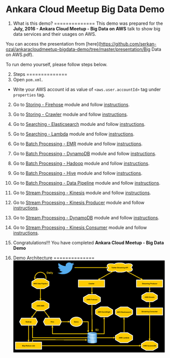 # Ankara Cloud Meetup Big Data Demo 

1. What is this demo?
==============
This demo was prepared for the **July, 2016 - Ankara Cloud Meetup - Big Data on AWS** talk
to show big data services and their usages on AWS.

You can access the presentation from [here](https://github.com/serkan-ozal/ankaracloudmeetup-bigdata-demo/tree/master/presentation/Big Data on AWS.pdf).

To run demo yourself, please follow steps below.

2. Steps
==============
1. Open `pom.xml`.
  * Write your AWS account id as value of `<aws.user.accountId>` tag under `properties` tag.
2. Go to [Storing - Firehose](https://github.com/serkan-ozal/ankaracloudmeetup-bigdata-demo/tree/master/bigdata-demo-storing-firehose) module 
   and follow [instructions](https://github.com/serkan-ozal/ankaracloudmeetup-bigdata-demo/tree/master/bigdata-demo-storing-firehose/README.md).
3. Go to [Storing - Crawler](https://github.com/serkan-ozal/ankaracloudmeetup-bigdata-demo/tree/master/bigdata-demo-storing-crawler) module 
   and follow [instructions](https://github.com/serkan-ozal/ankaracloudmeetup-bigdata-demo/tree/master/bigdata-demo-storing-crawler/README.md).
4. Go to [Searching - Elasticsearch](https://github.com/serkan-ozal/ankaracloudmeetup-bigdata-demo/tree/master/bigdata-demo-searching-elasticsearch) module 
   and follow [instructions](https://github.com/serkan-ozal/ankaracloudmeetup-bigdata-demo/tree/master/bigdata-demo-searching-elasticsearch/README.md).
5. Go to [Searching - Lambda](https://github.com/serkan-ozal/ankaracloudmeetup-bigdata-demo/tree/master/bigdata-demo-searching-lambda) module 
   and follow [instructions](https://github.com/serkan-ozal/ankaracloudmeetup-bigdata-demo/tree/master/bigdata-demo-searching-lambda/README.md).
6. Go to [Batch Processing - EMR](https://github.com/serkan-ozal/ankaracloudmeetup-bigdata-demo/tree/master/bigdata-demo-batchprocessing-emr) module 
   and follow [instructions](https://github.com/serkan-ozal/ankaracloudmeetup-bigdata-demo/tree/master/bigdata-demo-batchprocessing-emr/README.md).
7. Go to [Batch Processing - DynamoDB](https://github.com/serkan-ozal/ankaracloudmeetup-bigdata-demo/tree/master/bigdata-demo-batchprocessing-dynamodb) module 
   and follow [instructions](https://github.com/serkan-ozal/ankaracloudmeetup-bigdata-demo/tree/master/bigdata-demo-batchprocessing-dynamodb/README.md).
8. Go to [Batch Processing - Hadoop](https://github.com/serkan-ozal/ankaracloudmeetup-bigdata-demo/tree/master/bigdata-demo-batchprocessing-hadoop) module 
   and follow [instructions](https://github.com/serkan-ozal/ankaracloudmeetup-bigdata-demo/tree/master/bigdata-demo-batchprocessing-hadoop/README.md).
9. Go to [Batch Processing - Hive](https://github.com/serkan-ozal/ankaracloudmeetup-bigdata-demo/tree/master/bigdata-demo-batchprocessing-hive) module 
   and follow [instructions](https://github.com/serkan-ozal/ankaracloudmeetup-bigdata-demo/tree/master/bigdata-demo-batchprocessing-hive/README.md).
10. Go to [Batch Processing - Data Pipeline](https://github.com/serkan-ozal/ankaracloudmeetup-bigdata-demo/tree/master/bigdata-demo-batchprocessing-datapipeline) module 
    and follow [instructions](https://github.com/serkan-ozal/ankaracloudmeetup-bigdata-demo/tree/master/bigdata-demo-batchprocessing-datapipeline/README.md).
11. Go to [Stream Processing - Kinesis](https://github.com/serkan-ozal/ankaracloudmeetup-bigdata-demo/tree/master/bigdata-demo-streamprocessing-kinesis) module 
    and follow [instructions](https://github.com/serkan-ozal/ankaracloudmeetup-bigdata-demo/tree/master/bigdata-demo-streamprocessing-kinesis/README.md).
12. Go to [Stream Processing - Kinesis Producer](https://github.com/serkan-ozal/ankaracloudmeetup-bigdata-demo/tree/master/bigdata-demo-streamprocessing-kinesis-producer) module 
    and follow [instructions](https://github.com/serkan-ozal/ankaracloudmeetup-bigdata-demo/tree/master/bigdata-demo-streamprocessing-kinesis-producer/README.md).
13. Go to [Stream Processing - DynamoDB](https://github.com/serkan-ozal/ankaracloudmeetup-bigdata-demo/tree/master/bigdata-demo-streamprocessing-dynamodb) module 
    and follow [instructions](https://github.com/serkan-ozal/ankaracloudmeetup-bigdata-demo/tree/master/bigdata-demo-streamprocessing-dynamodb/README.md).
14. Go to [Stream Processing - Kinesis Consumer](https://github.com/serkan-ozal/ankaracloudmeetup-bigdata-demo/tree/master/bigdata-demo-streamprocessing-kinesis-consumer) module 
    and follow [instructions](https://github.com/serkan-ozal/ankaracloudmeetup-bigdata-demo/tree/master/bigdata-demo-streamprocessing-kinesis-consumer/README.md).
15. Congratulations!!! You have completed **Ankara Cloud Meetup - Big Data Demo**

3. Demo Architecture
==============
![bigdata-demo-architecture](https://github.com/serkan-ozal/ankaracloudmeetup-bigdata-demo/blob/master/images/bigdata-demo-architecture.png)
